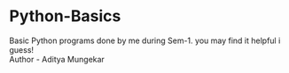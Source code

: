 # Python-Basics
Basic Python programs done by me during Sem-1. you may find it helpful i guess!
<br>
Author - Aditya Mungekar
